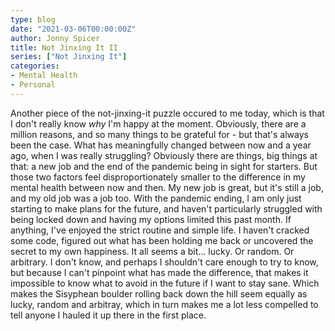 ```yaml
---
type: blog
date: "2021-03-06T00:00:00Z"
author: Jonny Spicer
title: Not Jinxing It II
series: ["Not Jinxing It"]
categories:
- Mental Health
- Personal
---
```

Another piece of the not-jinxing-it puzzle occured to me today, which is that I don't really know *why* I'm happy at the moment. Obviously, there are a million reasons, and so many
things to be grateful for - but that's always been the case. What has meaningfully changed between now and a year ago, when I was really struggling? Obviously there are things, big
things at that: a new job and the end of the pandemic being in sight for starters. But those two factors feel disproportionately smaller to the difference in my mental health
between now and then. My new job is great, but it's still a job, and my old job was a job too. With the pandemic ending, I am only just starting to make plans for the future, and
haven't particularly struggled with being locked down and having my options limited this past month. If anything, I've enjoyed the strict routine and simple life. I haven't
cracked some code, figured out what has been holding me back or uncovered the secret to my own happiness. It all seems a bit... lucky. Or random. Or arbitrary. I don't know, and
perhaps I shouldn't care enough to try to know, but because I can't pinpoint what has made the difference, that makes it impossible to know what to avoid in the future if I want to
stay sane. Which makes the Sisyphean boulder rolling back down the hill seem equally as lucky, random and arbitray, which in turn makes me a lot less compelled to tell anyone I hauled
it up there in the first place.
